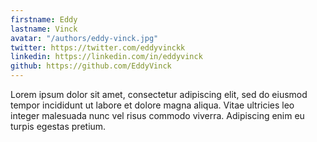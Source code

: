 ```yaml
---
firstname: Eddy
lastname: Vinck
avatar: "/authors/eddy-vinck.jpg"
twitter: https://twitter.com/eddyvinckk
linkedin: https://linkedin.com/in/eddyvinck
github: https://github.com/EddyVinck
---
```


Lorem ipsum dolor sit amet, consectetur adipiscing elit, sed do eiusmod tempor incididunt ut labore et dolore magna aliqua. Vitae ultricies leo integer malesuada nunc vel risus commodo viverra. Adipiscing enim eu turpis egestas pretium.

